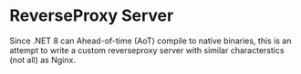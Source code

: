 # ReverseProxy Server

Since .NET 8 can Ahead-of-time (AoT) compile to native binaries, this is an attempt to write a custom reverseproxy server with similar characterstics (not all) as Nginx.
